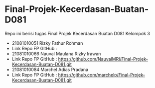 # Final-Projek-Kecerdasan-Buatan-D081
Repo ini berisi tugas Final Projek Kecerdasan Buatan D081
Kelompok 3
- 21081010051 Rizky Fathur Rohman
- Link Repo FP GitHub : 
- 21081010066 Nauval Maulana Rizky Irawan
- Link Repo FP GitHub : https://github.com/NauvalMRI/Final-Projek-Kecerdasan-Buatan-D081.git
- 21081010084 Marchel Adias Pradana
- Link Repo FP GitHub : https://github.com/marchelp/Final-Projek-Kecerdasan-Buatan-D081.git
